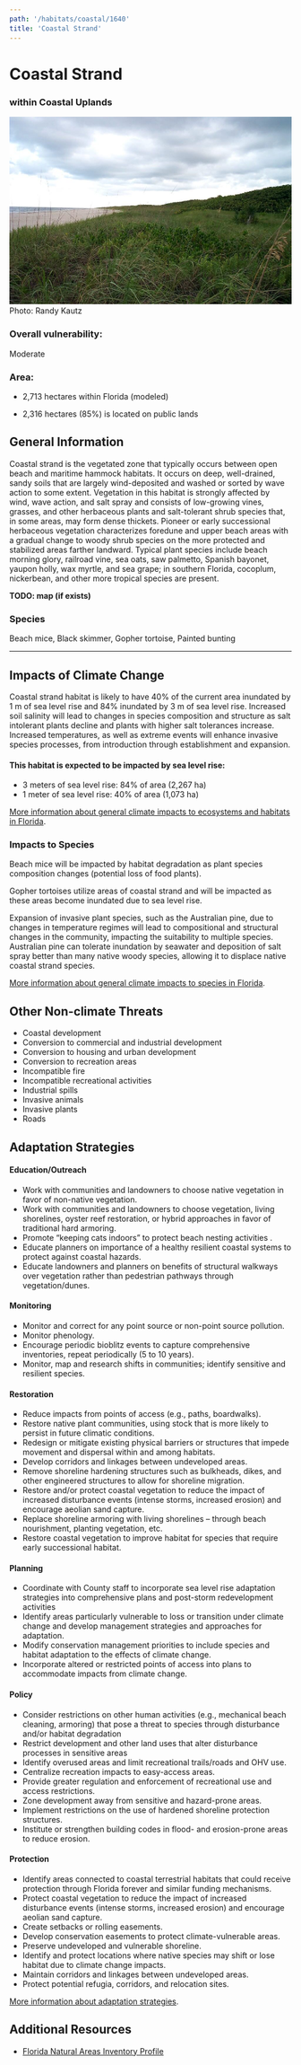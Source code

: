 ```yaml
---
path: '/habitats/coastal/1640'
title: 'Coastal Strand'
---
```


# Coastal Strand

### within Coastal Uplands

<div id="TopSection">

<div class="header-photo"><img src="1640.jpg" alt="Photo for Coastal Strand"/>
<figcaption>Photo: Randy Kautz</figcaption></div>

<div>

### Overall vulnerability:

<div class="vulnerability vulnerability-moderate">Moderate</div>

### Area:

-   2,713 hectares within Florida (modeled)

-   2,316 hectares (85%) is located on public lands



</div>
</div>

## General Information

Coastal strand is the vegetated zone that typically occurs between open beach and maritime hammock habitats. It occurs on deep, well-drained, sandy soils that are largely wind-deposited and washed or sorted by wave action to some extent.  Vegetation in this habitat is strongly affected by wind, wave action, and salt spray and consists of low-growing vines, grasses, and other herbaceous plants and salt-tolerant shrub species that, in some areas, may form dense thickets. Pioneer or early successional herbaceous vegetation characterizes foredune and upper beach areas with a gradual change to woody shrub species on the more protected and stabilized areas farther landward. Typical plant species include beach morning glory, railroad vine, sea oats, saw palmetto, Spanish bayonet, yaupon holly, wax myrtle, and sea grape; in southern Florida, cocoplum, nickerbean, and other more tropical species are present.



**TODO: map (if exists)**

### Species

Beach mice, Black skimmer, Gopher tortoise, Painted bunting

<hr />

## Impacts of Climate Change

Coastal strand habitat is likely to have 40% of the current area inundated by 1 m of sea level rise and 84% inundated by 3 m of sea level rise.   Increased soil salinity will lead to changes in species composition and structure as salt intolerant plants decline and plants with higher salt tolerances increase.  Increased temperatures, as well as extreme events  will enhance invasive species processes, from introduction through establishment and expansion.


#### This habitat is expected to be impacted by sea level rise:

- 3 meters of sea level rise: 84% of area (2,267 ha)
- 1 meter of sea level rise: 40% of area (1,073 ha)
    

[More information about general climate impacts to ecosystems and habitats in Florida](/impacts/habitats).

### Impacts to Species

Beach mice will be impacted by habitat degradation as plant species composition changes (potential loss of food plants). 

Gopher tortoises utilize areas of coastal strand and will be impacted as these areas become inundated due to sea level rise. 

Expansion of invasive plant species, such as the Australian pine, due to changes in temperature regimes will lead to compositional and structural changes in the community, impacting the suitability to multiple species.  Australian pine can tolerate inundation by seawater and deposition of salt spray better than many native woody species, allowing it to displace native coastal strand species.

[More information about general climate impacts to species in Florida](/impacts/species).

## Other Non-climate Threats

-	Coastal development
-	Conversion to commercial and industrial development
-	Conversion to housing and urban development
-	Conversion to recreation areas
-	Incompatible fire
-	Incompatible recreational activities
-	Industrial spills
-	Invasive animals
-	Invasive plants
-	Roads


## Adaptation Strategies

#### Education/Outreach

- Work with communities and landowners to choose native vegetation in favor of non-native vegetation.
- Work with communities and landowners to choose vegetation, living shorelines, oyster reef restoration, or hybrid approaches in favor of traditional hard armoring.
- Promote “keeping cats indoors” to protect beach nesting activities .
- Educate planners on importance of a healthy resilient coastal systems to protect against coastal hazards.
- Educate landowners and planners on benefits of structural walkways over vegetation rather than pedestrian pathways through vegetation/dunes.


#### Monitoring

- Monitor and correct for any point source or non-point source pollution.
- Monitor phenology.
- Encourage periodic bioblitz events to capture comprehensive inventories, repeat periodically (5 to 10 years).
- Monitor, map  and research shifts in communities; identify sensitive and resilient species.


#### Restoration

- Reduce impacts from points of access (e.g., paths, boardwalks).
- Restore native plant communities, using stock that is more likely to persist in future climatic conditions.
- Redesign or mitigate existing physical barriers or structures that impede movement and dispersal within and among habitats.
- Develop corridors and linkages between undeveloped areas.
- Remove shoreline hardening structures such as bulkheads, dikes, and other engineered structures to allow for shoreline migration.
- Restore and/or protect coastal vegetation to reduce the impact of increased disturbance events (intense storms, increased erosion) and encourage aeolian sand capture.
- Replace shoreline armoring with living shorelines – through beach nourishment, planting vegetation, etc.
- Restore coastal vegetation to improve habitat for species that require early successional habitat.


#### Planning

- Coordinate with County staff to incorporate sea level rise adaptation strategies into comprehensive plans and post-storm redevelopment activities
- Identify areas particularly vulnerable to loss or transition under climate change and develop management strategies and approaches for adaptation.
- Modify conservation management priorities to include species and habitat adaptation to the effects of climate change.
- Incorporate altered or restricted points of access into plans to accommodate impacts from climate change.


#### Policy

- Consider restrictions on other human activities (e.g., mechanical beach cleaning, armoring) that pose a threat to species through disturbance and/or habitat degradation
- Restrict development and other land uses that alter disturbance processes in sensitive areas
- Identify overused areas and limit recreational trails/roads and OHV use.
- Centralize recreation impacts to easy-access areas.
- Provide greater regulation and enforcement of recreational use and access restrictions.
- Zone development away from sensitive and hazard-prone areas.
- Implement restrictions on the use of hardened shoreline protection structures.
- Institute or strengthen building codes in flood- and erosion-prone areas to reduce erosion.


#### Protection

- Identify areas connected to coastal terrestrial habitats that could receive protection through Florida forever and similar funding mechanisms.
- Protect coastal vegetation to reduce the impact of increased disturbance events (intense storms, increased erosion) and encourage aeolian sand capture.
- Create setbacks or rolling easements.
- Develop conservation easements  to protect climate-vulnerable areas.
- Preserve undeveloped and vulnerable shoreline.
- Identify and protect locations where native species may shift or lose habitat due to climate change impacts.
- Maintain corridors and linkages between undeveloped areas.
- Protect potential refugia, corridors, and relocation sites.




[More information about adaptation strategies](/strategies).

## Additional Resources

 - [Florida Natural Areas Inventory Profile](http://fnai.org/PDF/NC/Coastal_Strand_Final_2010.pdf)
